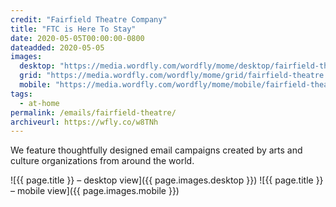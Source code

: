 ```yaml
---
credit: "Fairfield Theatre Company"
title: "FTC is Here To Stay"
date: 2020-05-05T00:00:00-0800
dateadded: 2020-05-05
images:
  desktop: "https://media.wordfly.com/wordfly/mome/desktop/fairfield-theatre.jpg"
  grid: "https://media.wordfly.com/wordfly/mome/grid/fairfield-theatre.jpg"
  mobile: "https://media.wordfly.com/wordfly/mome/mobile/fairfield-theatre.jpg"
tags:
  - at-home
permalink: /emails/fairfield-theatre/
archiveurl: https://wfly.co/w8TNh
---
```

We feature thoughtfully designed email campaigns created by arts and culture organizations from around the world.

![{{ page.title }} – desktop view]({{ page.images.desktop }})
![{{ page.title }} – mobile view]({{ page.images.mobile }})
